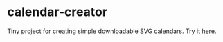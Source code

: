 calendar-creator
================

Tiny project for creating simple downloadable SVG calendars. Try it [here](https://rawgit.com/alex-r-bigelow/calendar-creator/master/index.html).
